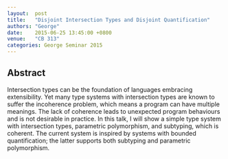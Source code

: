 ```yaml
--- 
layout:  post 
title:   "Disjoint Intersection Types and Disjoint Quantification"
authors: "George"
date:    2015-06-25 13:45:00 +0800
venue:   "CB 313"
categories: George Seminar 2015
--- 
```

## Abstract

Intersection types can be the foundation of languages embracing
extensibility. Yet many type systems with intersection types are known
to suffer the incoherence problem, which means a program can have
multiple meanings. The lack of coherence leads to unexpected program
behaviours and is not desirable in practice. In this talk, I will show
a simple type system with intersection types, parametric polymorphism,
and subtyping, which is coherent. The current system is inspired by
systems with bounded quantification; the latter supports both
subtyping and parametric polymorphism.

